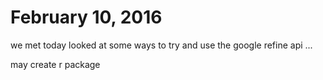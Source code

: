 # February 10, 2016

we met today looked at some ways to try and use the google refine api ...

may create r package
